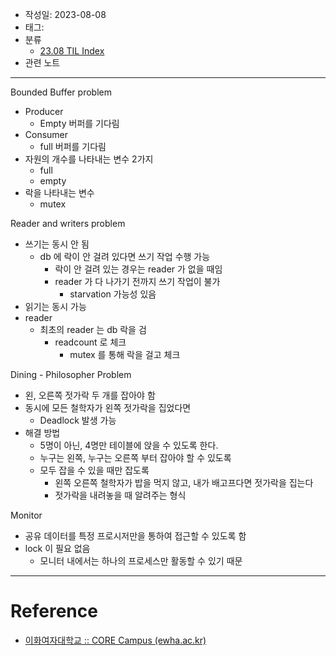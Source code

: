 - 작성일: 2023-08-08
- 태그: 
- 분류
    - [23.08 TIL Index](23.08%20TIL%20Index.md)
- 관련 노트

---

Bounded Buffer problem

- Producer
    - Empty 버퍼를 기다림
- Consumer
    - full 버퍼를 기다림
- 자원의 개수를 나타내는 변수 2가지
    - full
    - empty
- 락을 나타내는 변수
    - mutex

Reader and writers problem

- 쓰기는 동시 안 됨
    - db 에 락이 안 걸려 있다면 쓰기 작업 수행 가능
        - 락이 안 걸려 있는 경우는 reader 가 없을 때임
        - reader 가 다 나가기 전까지 쓰기 작업이 불가
            - starvation 가능성 있음
- 읽기는 동시 가능
- reader
    - 최초의 reader 는 db 락을 검
        - readcount 로 체크
            - mutex 를 통해 락을 걸고 체크


Dining - Philosopher Problem

- 왼, 오른쪽 젓가락 두 개를 잡아야 함
- 동시에 모든 철학자가 왼쪽 젓가락을 집었다면
    - Deadlock 발생 가능
- 해결 방법
    - 5명이 아닌, 4명만 테이블에 앉을 수 있도록 한다.
    - 누구는 왼쪽, 누구는 오른쪽 부터 잡아야 할 수 있도록
    - 모두 잡을 수 있을 때만 잡도록
        - 왼쪽 오른쪽 철학자가 밥을 먹지 않고, 내가 배고프다면 젓가락을 집는다
        - 젓가락을 내려놓을 때 알려주는 형식

Monitor

- 공유 데이터를 특정 프로시저만을 통하여 접근할 수 있도록 함
- lock 이 필요 없음
    - 모니터 내에서는 하나의 프로세스만 활동할 수 있기 때문

---

# Reference

- [이화여자대학교 :: CORE Campus (ewha.ac.kr)](https://core.ewha.ac.kr/publicview/C0101020140408134626290222?vmode=f)